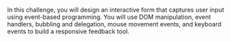 In this challenge, you will design an interactive form that captures user input using event-based programming. You will use DOM manipulation, event handlers, bubbling and delegation, mouse movement events, and keyboard events to build a responsive feedback tool.